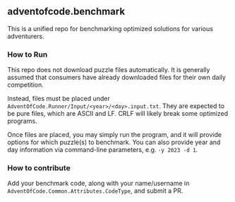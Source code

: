 ## adventofcode.benchmark

This is a unified repo for benchmarking optimized solutions for various adventurers.

### How to Run

This repo does not download puzzle files automatically. It is generally assumed that consumers have already downloaded files for their own daily competition.

Instead, files must be placed under `AdventOfCode.Runner/Input/<year>/<day>.input.txt`. They are expected to be pure files, which are ASCII and LF. 
CRLF will likely break some optimized programs.

Once files are placed, you may simply run the program, and it will provide options for which puzzle(s) to benchmark. You can also provide year and day
information via command-line parameters, e.g. `-y 2023 -d 1`.

### How to contribute

Add your benchmark code, along with your name/username in `AdventOfCode.Common.Attributes.CodeType`, and submit a PR.

